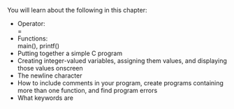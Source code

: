 You will learn about the following in this chapter:
* Operator:<br/> =
* Functions:<br/>
  main(), printf()
* Putting together a simple C program
* Creating integer-valued variables, assigning them values, and displaying those values onscreen
* The newline character
* How to include comments in your program, create programs containing more than one function, and find program errors
* What keywords are
